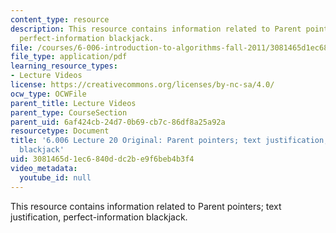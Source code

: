 ```yaml
---
content_type: resource
description: This resource contains information related to Parent pointers; text justification,
  perfect-information blackjack.
file: /courses/6-006-introduction-to-algorithms-fall-2011/3081465d1ec6840ddc2be9f6beb4b3f4_MIT6_006F11_lec20_orig.pdf
file_type: application/pdf
learning_resource_types:
- Lecture Videos
license: https://creativecommons.org/licenses/by-nc-sa/4.0/
ocw_type: OCWFile
parent_title: Lecture Videos
parent_type: CourseSection
parent_uid: 6af424cb-24d7-0b69-cb7c-86df8a25a92a
resourcetype: Document
title: '6.006 Lecture 20 Original: Parent pointers; text justification, perfect-information
  blackjack'
uid: 3081465d-1ec6-840d-dc2b-e9f6beb4b3f4
video_metadata:
  youtube_id: null
---
```

This resource contains information related to Parent pointers; text justification, perfect-information blackjack.